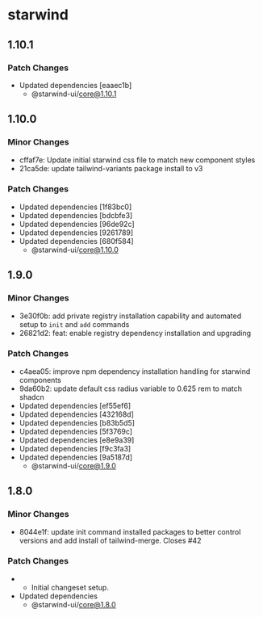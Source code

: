 # starwind

## 1.10.1

### Patch Changes

- Updated dependencies [eaaec1b]
  - @starwind-ui/core@1.10.1

## 1.10.0

### Minor Changes

- cffaf7e: Update initial starwind css file to match new component styles
- 21ca5de: update tailwind-variants package install to v3

### Patch Changes

- Updated dependencies [1f83bc0]
- Updated dependencies [bdcbfe3]
- Updated dependencies [96de92c]
- Updated dependencies [9261789]
- Updated dependencies [680f584]
  - @starwind-ui/core@1.10.0

## 1.9.0

### Minor Changes

- 3e30f0b: add private registry installation capability and automated setup to `init` and `add` commands
- 26821d2: feat: enable registry dependency installation and upgrading

### Patch Changes

- c4aea05: improve npm dependency installation handling for starwind components
- 9da60b2: update default css radius variable to 0.625 rem to match shadcn
- Updated dependencies [ef55ef6]
- Updated dependencies [432168d]
- Updated dependencies [b83b5d5]
- Updated dependencies [5f3769c]
- Updated dependencies [e8e9a39]
- Updated dependencies [f9c3fa3]
- Updated dependencies [9a5187d]
  - @starwind-ui/core@1.9.0

## 1.8.0

### Minor Changes

- 8044e1f: update init command installed packages to better control versions and add install of tailwind-merge. Closes #42

### Patch Changes

- - Initial changeset setup.
- Updated dependencies
  - @starwind-ui/core@1.8.0
